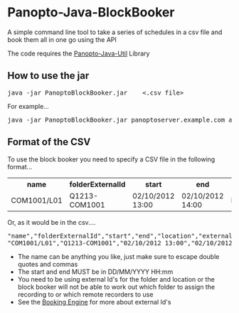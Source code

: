 Panopto-Java-BlockBooker
========================

A simple command line tool to take a series of schedules in a csv file and book them all in one go using the API

The code requires the [Panopto-Java-Util](https://github.com/andmar8/Panopto-Java-Util) Library

How to use the jar
------------------

<pre>
java -jar PanoptoBlockBooker.jar <Server> <Username> <Password> <.csv file>
</pre>

For example...

<pre>
java -jar PanoptoBlockBooker.jar panoptoserver.example.com admin password sessions.csv
</pre>

Format of the CSV
-----------------

To use the block booker you need to specify a CSV file in the following format...

<table>
<tr>
	<th>name</th>
	<th>folderExternalId</th>
	<th>start</th>
	<th>end</th>
	<th>location</th>
	<th>externalId</th>
</tr>
<tr>
	<td>COM1001/L01</td>
	<td>Q1213-COM1001</td>
	<td>02/10/2012 13:00</td>
	<td>02/10/2012 14:00</td>
	<td>BLDG.1.10</td>
	<td>#SPLUS123456</td>
</tr>
<table>

Or, as it would be in the csv....

<pre>
"name","folderExternalId","start","end","location","externalId"
"COM1001/L01","Q1213-COM1001","02/10/2012 13:00","02/10/2012 14:00","BLDG.1.10","#SPLUS123456"
</pre>

* The name can be anything you like, just make sure to escape double quotes and commas
* The start and end MUST be in DD/MM/YYYY HH:mm
* You need to be using external Id's for the folder and location or the block booker will not be able to work out which folder to assign the recording to or which remote recorders to use
* See the [Booking Engine](https://github.com/andmar8/Panopto-PHP-Booking-Engine) for more about external Id's